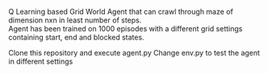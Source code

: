 Q Learning based Grid World Agent that can crawl through maze of dimension nxn in least number of steps.<br>
Agent has been trained on 1000 episodes with a different grid settings containing start, end and blocked states.

Clone this repository and execute agent.py
Change env.py to test the agent in different settings
